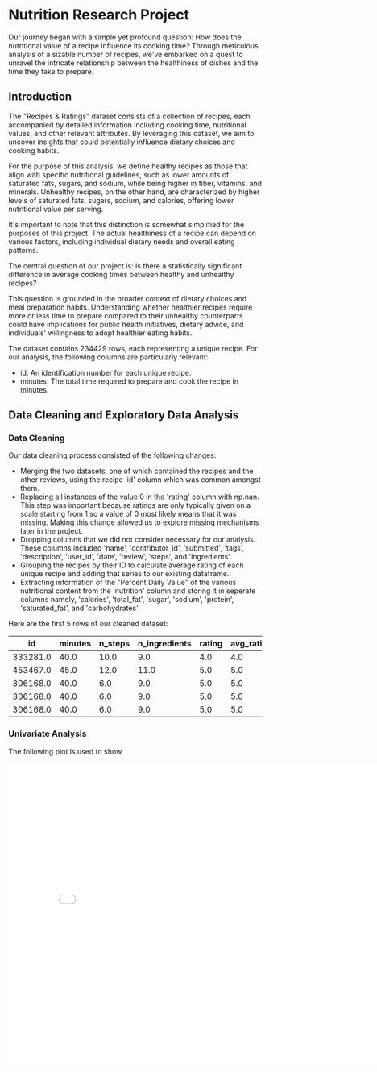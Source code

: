 # Nutrition Research Project
Our journey began with a simple yet profound question: How does the nutritional value of a recipe influence its cooking time? Through meticulous analysis of a sizable number of recipes, we've embarked on a quest to unravel the intricate relationship between the healthiness of dishes and the time they take to prepare.

## Introduction
The "Recipes & Ratings" dataset consists of a collection of recipes, each accompanied by detailed information including cooking time, nutritional values, and other relevant attributes. By leveraging this dataset, we aim to uncover insights that could potentially influence dietary choices and cooking habits.

For the purpose of this analysis, we define healthy recipes as those that align with specific nutritional guidelines, such as lower amounts of saturated fats, sugars, and sodium, while being higher in fiber, vitamins, and minerals. Unhealthy recipes, on the other hand, are characterized by higher levels of saturated fats, sugars, sodium, and calories, offering lower nutritional value per serving.

It's important to note that this distinction is somewhat simplified for the purposes of this project. The actual healthiness of a recipe can depend on various factors, including individual dietary needs and overall eating patterns.

The central question of our project is: Is there a statistically significant difference in average cooking times between healthy and unhealthy recipes?

This question is grounded in the broader context of dietary choices and meal preparation habits. Understanding whether healthier recipes require more or less time to prepare compared to their unhealthy counterparts could have implications for public health initiatives, dietary advice, and individuals' willingness to adopt healthier eating habits.

The dataset contains 234429 rows, each representing a unique recipe. For our analysis, the following columns are particularly relevant:

- id: An identification number for each unique recipe.
- minutes: The total time required to prepare and cook the recipe in minutes.

## Data Cleaning and Exploratory Data Analysis

### Data Cleaning

Our data cleaning process consisted of the following changes:

- Merging the two datasets, one of which contained the recipes and the other reviews, using the recipe 'id' column which was common amongst them.
- Replacing all instances of the value 0 in the 'rating' column with np.nan. This step was important because ratings are only typically given on a scale starting from 1 so a value of 0 most likely means that it was missing. Making this change allowed us to explore missing mechanisms later in the project.
- Dropping columns that we did not consider necessary for our analysis. These columns included 'name', 'contributor_id', 'submitted', 'tags', 'description', 'user_id', 'date', 'review', 'steps', and 'ingredients'.
- Grouping the recipes by their ID to calculate average rating of each unique recipe and adding that series to our existing dataframe.
- Extracting information of the "Percent Daily Value" of the various nutritional content from the 'nutrition' column and storing it in seperate columns namely, 'calories', 'total_fat', 'sugar', 'sodium', 'protein', 'saturated_fat', and 'carbohydrates'.

Here are the first 5 rows of our cleaned dataset:

| id | minutes | n_steps | n_ingredients | rating | avg_rating | calories | total_fat | sugar | sodium | protein | saturated_fat | carbohydrates |
|---|---|---|---|---|---|---|---|---|---|---|---|---|
| 333281.0 | 40.0 | 10.0 | 9.0 | 4.0 | 4.0 | 138.4 | 10.0 | 50.0 | 3.0 | 3.0 | 19.0 | 6.0 |
| 453467.0 | 45.0 | 12.0 | 11.0 | 5.0 | 5.0 | 595.1 | 46.0 | 211.0 | 22.0 | 13.0 | 51.0 | 26.0 |
| 306168.0 | 40.0 | 6.0 | 9.0 | 5.0 | 5.0 | 194.8 | 20.0 | 6.0 | 32.0 | 22.0 | 36.0 | 3.0 |
| 306168.0 | 40.0 | 6.0 | 9.0 | 5.0 | 5.0 | 194.8 | 20.0 | 6.0 | 32.0 | 22.0 | 36.0 | 3.0 |
| 306168.0 | 40.0 | 6.0 | 9.0 | 5.0 | 5.0 | 194.8 | 20.0 | 6.0 | 32.0 | 22.0 | 36.0 | 3.0 |

### Univariate Analysis

The following plot is used to show 

<iframe
  src="assets/plotly_histogram.html"
  width="800"
  height="600"
  frameborder="0"
></iframe>

